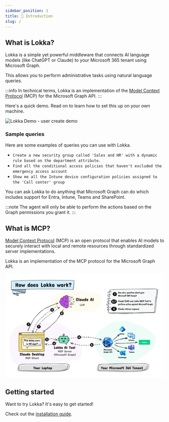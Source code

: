 ```yaml
---
sidebar_position: 1
title: 🤖 Introduction
slug: /
---
```


## What is Lokka?

Lokka is a simple yet powerful middleware that connects AI language models (like ChatGPT or Claude) to your Microsoft 365 tenant using Microsoft Graph.

This allows you to perform administrative tasks using natural language queries.

:::info
In technical terms, Lokka is an implementation of the [Model Context Protocol](https://modelcontextprotocol.io/introduction) (MCP) for the Microsoft Graph API.
:::

Here's a quick demo. Read on to learn how to set this up on your own machine.

<img src="https://github.com/merill/lokka/blob/main/assets/lokka-demo-1.gif?raw=true" alt="Lokka Demo - user create demo" width="500"/>

### Sample queries

Here are some examples of queries you can use with Lokka.

- `Create a new security group called 'Sales and HR' with a dynamic rule based on the department attribute.`
- `Find all the conditional access policies that haven't excluded the emergency access account`
- `Show me all the Intune device configuration policies assigned to the 'Call center' group`

You can ask Lokka to do anything that Microsoft Graph can do which includes support for Entra, Intune, Teams and SharePoint.

:::note
The agent will only be able to perform the actions based on the Graph permissions you grant it.
:::

## What is MCP?

[Model Context Protocol](https://modelcontextprotocol.io/introduction) (MCP) is an open protocol that enables AI models to securely interact with local and remote resources through standardized server implementations.

Lokka is an implementation of the MCP protocol for the Microsoft Graph API.

![How does Lokka work?](./assets/how-does-lokka-mcp-server-work.png)

## Getting started

Want to try Lokka? It's easy to get started!

Check out the [installation guide](installation.md).
